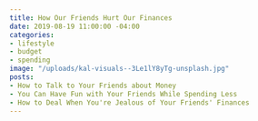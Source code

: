 ```yaml
---
title: How Our Friends Hurt Our Finances
date: 2019-08-19 11:00:00 -04:00
categories:
- lifestyle
- budget
- spending
image: "/uploads/kal-visuals--3Le1lY8yTg-unsplash.jpg"
posts:
- How to Talk to Your Friends about Money
- You Can Have Fun with Your Friends While Spending Less
- How to Deal When You're Jealous of Your Friends' Finances
---
```


